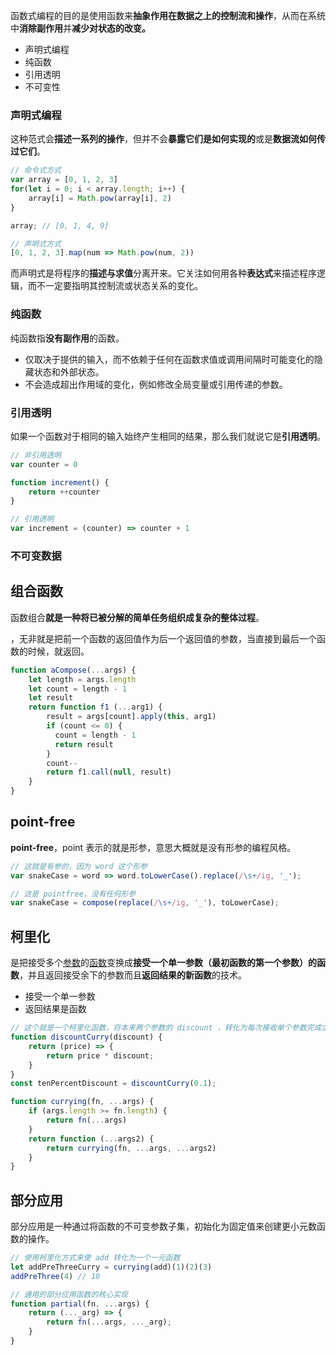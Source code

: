 函数式编程的目的是使用函数来**抽象作用在数据之上的控制流和操作**，从而在系统中**消除副作用**并**减少对状态的改变。**

- 声明式编程
- 纯函数
- 引用透明
- 不可变性



### 声明式编程

这种范式会**描述一系列的操作**，但并不会**暴露它们是如何实现的**或是**数据流如何传过它们**。

```JavaScript
// 命令式方式
var array = [0, 1, 2, 3]
for(let i = 0; i < array.length; i++) {
    array[i] = Math.pow(array[i], 2)
}

array; // [0, 1, 4, 9]

// 声明式方式
[0, 1, 2, 3].map(num => Math.pow(num, 2))

```

而声明式是将程序的**描述与求值**分离开来。它关注如何用各种**表达式**来描述程序逻辑，而不一定要指明其控制流或状态关系的变化。



### 纯函数

纯函数指**没有副作用**的函数。

- 仅取决于提供的输入，而不依赖于任何在函数求值或调用间隔时可能变化的隐藏状态和外部状态。
- 不会造成超出作用域的变化，例如修改全局变量或引用传递的参数。



### 引用透明

如果一个函数对于相同的输入始终产生相同的结果，那么我们就说它是**引用透明**。

```JavaScript
// 非引用透明
var counter = 0

function increment() {
    return ++counter
}

// 引用透明
var increment = (counter) => counter + 1
```



### 不可变数据







## 组合函数

函数组合**就是一种将已被分解的简单任务组织成复杂的整体过程**。

，无非就是把前一个函数的返回值作为后一个返回值的参数，当直接到最后一个函数的时候，就返回。

```JavaScript
function aCompose(...args) {
    let length = args.length
    let count = length - 1
    let result
    return function f1 (...arg1) {
        result = args[count].apply(this, arg1)
        if (count <= 0) {
          count = length - 1
          return result
        }
        count--
        return f1.call(null, result)
    }
}
```



## point-free

**point-free**，point 表示的就是形参，意思大概就是没有形参的编程风格。

```JavaScript
// 这就是有参的，因为 word 这个形参
var snakeCase = word => word.toLowerCase().replace(/\s+/ig, '_');

// 这是 pointfree，没有任何形参
var snakeCase = compose(replace(/\s+/ig, '_'), toLowerCase);
```



## 柯里化

是把接受多个[参数](https://link.juejin.im/?target=https%3A%2F%2Fzh.wikipedia.org%2Fw%2Findex.php%3Ftitle%3D%E5%BD%A2%E5%BC%8F%E5%8F%82%E6%95%B0%26action%3Dedit%26redlink%3D1)的[函数](https://link.juejin.im/?target=https%3A%2F%2Fzh.wikipedia.org%2Fwiki%2F%E5%87%BD%E6%95%B0)变换成**接受一个单一参数（最初函数的第一个参数）的函数**，并且返回接受余下的参数而且**返回结果的新函数**的技术。

- 接受一个单一参数
- 返回结果是函数

```JavaScript
// 这个就是一个柯里化函数，将本来两个参数的 discount ，转化为每次接收单个参数完成求职
function discountCurry(discount) {
    return (price) => {
        return price * discount;
    }
}
const tenPercentDiscount = discountCurry(0.1);
```

```JavaScript
function currying(fn, ...args) {
    if (args.length >= fn.length) {
        return fn(...args)
    }
    return function (...args2) {
        return currying(fn, ...args, ...args2)
    }
}
```



## 部分应用

部分应用是一种通过将函数的不可变参数子集，初始化为固定值来创建更小元数函数的操作。

```JavaScript
// 使用柯里化方式来使 add 转化为一个一元函数
let addPreThreeCurry = currying(add)(1)(2)(3)
addPreThree(4) // 10
```

```JavaScript
// 通用的部分应用函数的核心实现
function partial(fn, ...args) {
    return (..._arg) => {
        return fn(...args, ..._arg);
    }
}
```

